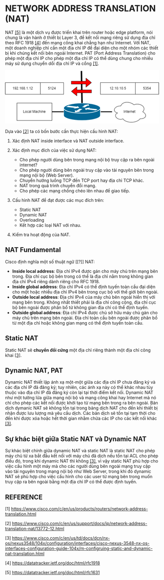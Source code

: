 # NETWORK ADDRESS TRANSLATION (NAT)

NAT [[5]](https://datatracker.ietf.org/doc/html/rfc1631) là một dịch vụ được triển khai trên router hoặc edge platform, nói chung là vận hành ở thiết bị Layer 3, để kết nối mạng riêng sử dụng địa chỉ theo RFC 1918 [[4]](https://datatracker.ietf.org/doc/html/rfc1918) đến mạng công khai chẳng hạn như Internet. Với NAT, một doanh nghiệp chỉ cần một địa chỉ IP để đại diện cho một nhóm các thiết bị khi chúng kết nối bên ngoài Internet. PAT (Port Address Translation) cho phép một địa chỉ IP cho phép một địa chỉ IP có thể dùng chung cho nhiều máy sử dụng chuyển dổi địa chỉ IP và cổng [[1]](https://www.cisco.com/c/en/us/products/routers/network-address-translation.html).

![NAT example](./img/nat_ex.png)

Dựa vào [[2]](https://www.cisco.com/c/en/us/support/docs/ip/network-address-translation-nat/13772-12.html) ta có bốn bước cần thực hiện cấu hình NAT:

1. Xác định NAT inside interface và NAT outside interface.
2. Xác định mục đích của việc sử dụng NAT:
    - Cho phép người dùng bên trong mạng nội bộ truy cập ra bên ngoài internet?
    - Cho phép người dùng bên ngoài truy cập vào tài nguyên bên trong mạng nội bộ (Web Server).
    - Chuyển hướng luồng TCP đến TCP port hay địa chỉ TCP khác.
    - NAT trong quá trình chuyển đổi mạng.
    - Cho phép các mạng chồng chéo lên nhau để giao tiếp.

3. Cấu hình NAT để đạt được các mục đích trên:

    - Static NAT
    - Dynamic NAT
    - Overloading
    - Kết hợp các loại NAT với nhau.

4. Kiểm tra hoạt động của NAT.

## NAT Fundamental

Cisco định nghĩa một số thuật ngữ [[?]] NAT:

- **Inside local address**: Địa chỉ IPv4 được gán cho máy chủ trên mạng bên trong. Địa chỉ cục bộ bên trong có thể là địa chỉ nằm trong không gian địa chỉ IPv4 riêng dành riêng cho RFC 1918.
- **Inside global address**: Địa chỉ IPv4 có thể định tuyến toàn cầu đại diện cho một hoặc nhiều địa chỉ IPv4 bên trong cục bộ với thế giới bên ngoài.
- **Outside local address**: Địa chỉ IPv4 của máy chủ bên ngoài hiển thị với mạng bên trong. Không nhất thiết phải là địa chỉ công cộng, địa chỉ cục bộ bên ngoài được phân bổ từ không gian địa chỉ có thể định tuyến.
- **Outside global address**: Địa chỉ IPv4 được chủ sở hữu máy chủ gán cho máy chủ trên mạng bên ngoài. Địa chỉ toàn cầu bên ngoài được phân bổ từ một địa chỉ hoặc không gian mạng có thể định tuyến toàn cầu.

## Static NAT

Static NAT sẽ **chuyển đổi cứng** một địa chỉ riêng thành một địa chỉ công khai [[3]](https://www.cisco.com/c/en/us/td/docs/dcn/nx-os/nexus3548/104x/configuration/interfaces/cisco-nexus-3548-nx-os-interfaces-configuration-guide-104x/m-configruing-static-and-dynamic-nat-translation.html).

## Dynamic NAT, PAT

Dynamic NAT thiết lập ánh xạ một-một giữa các địa chỉ IP chưa đăng ký và các địa chỉ IP đã đăng ký; tuy nhiên, các ánh xạ này có thể khác nhau tùy thuộc vào địa chỉ IP đã đăng ký còn lại tại thời điểm kết nối. Dynamic NAT như một tường lửa giữa mạng nội bộ và mạng công khai hay Internet mà nó chỉ cho phép các kết nối được khởi tạo từ mạng bên trong ra bên ngoài. Bản dịch dymanic NAT sẽ không tồn tại trong bảng dịch NAT cho đến khi thiết bị nhận được lưu lượng mà yêu cầu dịch. Các bản dịch sẽ tồn tại tạm thời cho đến khi được xóa hoặc hết thời gian nhằm chừa các IP cho các kết nối khác [[3]](https://www.cisco.com/c/en/us/td/docs/dcn/nx-os/nexus3548/104x/configuration/interfaces/cisco-nexus-3548-nx-os-interfaces-configuration-guide-104x/m-configruing-static-and-dynamic-nat-translation.html).

## Sự khác biệt giữa Static NAT và Dynamic NAT

Sự khác biệt chính giữa dynamic NAT và static NAT là static NAT cho phép máy chủ từ xa bắt đầu kết nối với máy chủ đã dịch nếu tồn tại ACL cho phép điều đó, trong khi dynamic NAT thì không [[3]](https://www.cisco.com/c/en/us/td/docs/dcn/nx-os/nexus3548/104x/configuration/interfaces/cisco-nexus-3548-nx-os-interfaces-configuration-guide-104x/m-configruing-static-and-dynamic-nat-translation.html), vì vậy static NAT phù hợp cho việc cấu hình một máy mà cho các người dùng bên ngoài mạng truy cập vào tài nguyên trong mạng nội bộ như Web Server, trong khi đó dynamic NAT sẽ phù hợp cho việc cấu hình cho các user từ mạng bên trong muốn truy cập ra bên ngoài bằng một địa chỉ IP có thể được định tuyến.

## REFERENCE

[1] <https://www.cisco.com/c/en/us/products/routers/network-address-translation.html>

[2] <https://www.cisco.com/c/en/us/support/docs/ip/network-address-translation-nat/13772-12.html>

[3] <https://www.cisco.com/c/en/us/td/docs/dcn/nx-os/nexus3548/104x/configuration/interfaces/cisco-nexus-3548-nx-os-interfaces-configuration-guide-104x/m-configruing-static-and-dynamic-nat-translation.html>

[4] <https://datatracker.ietf.org/doc/html/rfc1918>

[5] <https://datatracker.ietf.org/doc/html/rfc1631>
